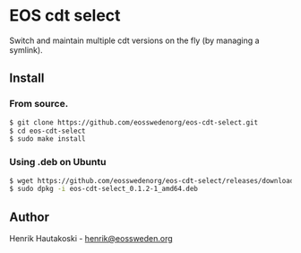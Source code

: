 EOS cdt select
==============

Switch and maintain multiple cdt versions on the fly (by managing a symlink).

Install
-------

### From source.

```sh
$ git clone https://github.com/eosswedenorg/eos-cdt-select.git
$ cd eos-cdt-select
$ sudo make install
```

### Using .deb on Ubuntu

```sh
$ wget https://github.com/eosswedenorg/eos-cdt-select/releases/download/v0.1.2/eos-cdt-select_0.1.2-1_amd64.deb
$ sudo dpkg -i eos-cdt-select_0.1.2-1_amd64.deb
```

Author
------

Henrik Hautakoski - [henrik@eossweden.org](mailto:henrik@eossweden.org)
